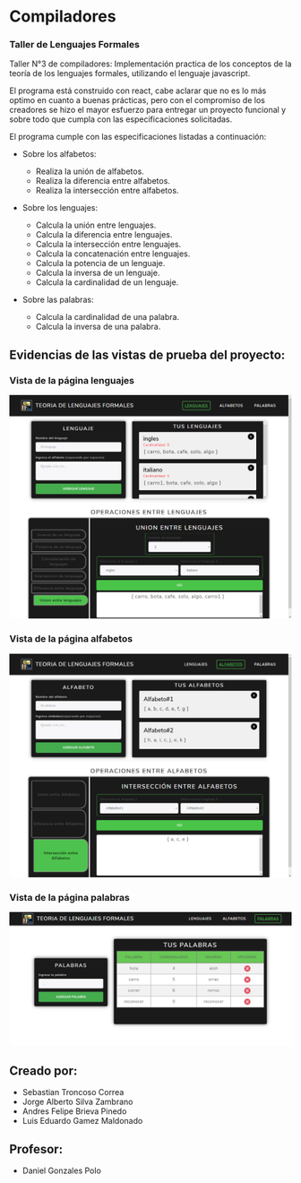 # Compiladores

### Taller de Lenguajes Formales

Taller N°3 de compiladores: Implementación practica de los conceptos de la teoría de los lenguajes formales, utilizando el lenguaje javascript.

El programa está construido con react, cabe aclarar que no es lo más optimo en cuanto a buenas prácticas, pero con el compromiso de los creadores se hizo
el mayor esfuerzo para entregar un proyecto funcional y sobre todo que cumpla con las especificaciones solicitadas.

El programa cumple con las especificaciones listadas a continuación:

 * Sobre los alfabetos:
    * Realiza la unión de alfabetos.
    * Realiza la diferencia entre alfabetos.
    * Realiza la intersección entre alfabetos.

 * Sobre los lenguajes:
    * Calcula la unión entre lenguajes.
    * Calcula la diferencia entre lenguajes.
    * Calcula la intersección entre lenguajes.
    * Calcula la concatenación entre lenguajes.
    * Calcula la potencia de un lenguaje.
    * Calcula la inversa de un lenguaje.
    * Calcula la cardinalidad de un lenguaje.
    
 * Sobre las palabras:
    * Calcula la cardinalidad de una palabra.
    * Calcula la inversa de una palabra.
 
## Evidencias de las vistas de prueba del proyecto:

### Vista de la página lenguajes

![paginaLenguajes](https://github.com/LuisEGM/TLenguajesFormales/blob/master/public/images/capPageLenguaje.png?raw=true)

### Vista de la página alfabetos

![paginaAlfabetos](https://github.com/LuisEGM/TLenguajesFormales/blob/master/public/images/capPageAlfabeto.png?raw=true)

### Vista de la página palabras

![paginaAlfabetos](https://github.com/LuisEGM/TLenguajesFormales/blob/master/public/images/capPagePalabra.png?raw=true)

## Creado por:
 * Sebastian Troncoso Correa
 * Jorge Alberto Silva Zambrano
 * Andres Felipe Brieva Pinedo
 * Luis Eduardo Gamez Maldonado
 
## Profesor:
 * Daniel Gonzales Polo
 
